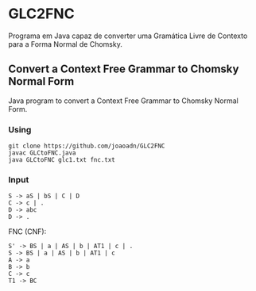 # GLC2FNC

Programa em Java capaz de converter uma Gramática Livre de Contexto para a Forma Normal de Chomsky. 

## Convert a Context Free Grammar to Chomsky Normal Form

Java program to convert a Context Free Grammar to Chomsky Normal Form.


### Using

```
git clone https://github.com/joaoadn/GLC2FNC
javac GLCtoFNC.java
java GLCtoFNC glc1.txt fnc.txt
```

### Input

```
S -> aS | bS | C | D
C -> c | .
D -> abc
D -> .

```

FNC (CNF):

```
S' -> BS | a | AS | b | AT1 | c | .
S -> BS | a | AS | b | AT1 | c
A -> a
B -> b
C -> c
T1 -> BC

```


